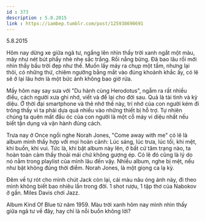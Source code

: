 ```yaml
---
id : 373
description : 5.8.2015
link : https://iambep.tumblr.com/post/125938690691
---
```


5.8.2015

Hôm nay dừng xe giữa ngã tư, ngẩng lên nhìn thấy trời xanh ngắt một màu,
mây như nét bút phẩy nhè nhẹ sắc trắng. Rồi nắng bừng. Đã bao lâu rồi mới
nhìn thấy bầu trời đẹp như thế. Muốn lấy máy ra chụp một tấm, nhưng lại
thôi, có những thứ, chiêm ngưỡng bằng mắt vào đúng khoảnh khắc ấy, có lẽ
sẽ ở lại lâu hơn là một bức ảnh không bao giờ rửa.

Mấy hôm nay say sưa với "Du hành cùng Herodotus", ngẫm ra rất nhiều điều,
cách người xưa ghi nhớ, viết và để lại cho đời sau. Quả là tài tình và kỳ
diệu. Ở thời đại smartphone và thẻ nhớ thế này, trí nhớ của con người kém
đi trông thấy vì ta phải dựa quá nhiều vào những thiết bị hỗ trợ. Tự nhiên
chúng ta quên mất đầu óc của con người là một cỗ máy vi diệu nhất nếu biết
tận dụng và vận hành đúng cách.

Trưa nay ở Once ngồi nghe Norah Jones, "Come away with me" có lẽ là album
mình thấy hợp với mọi hoàn cảnh: Lúc sáng, lúc trưa, lúc tối, khi mệt, khi
buồn, khi vui. Tức là, khi bật album này lên, ở bất cứ tâm trạng nào, ta
hoàn toàn cảm thấy thoải mái chứ không gượng ép. Có lẽ đó cũng là lý do
nó nằm trong playlist của mình lâu đến vậy. Nhiều album, nghe bị mệt, nếu
như bật không đúng thời điểm. Norah Jones, là một giọng ca lạ kỳ.

Đêm về tự rót cho mình chút Jack còn lại, cái màu nâu óng ánh này, đi theo
mình không biết bao nhiêu lần trong đời. 1 shot rượu, 1 tập thơ của Nabokov
ở gần. Miles Davis chơi Jazz.

Album Kind Of Blue từ năm 1959. Màu trời xanh hôm nay mình nhìn thấy giữa
ngã tư về đây, hay chỉ là nỗi buồn không lời?
